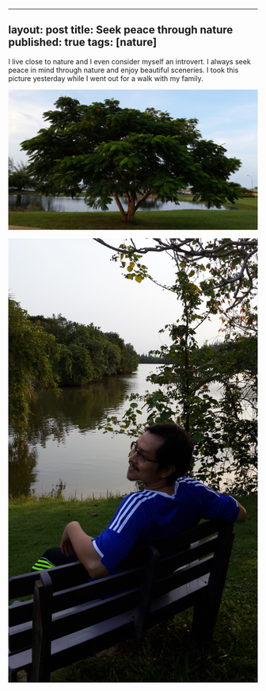 
---
layout: post
title: Seek peace through nature
published: true
tags: [nature]
---

I live close to nature and I even consider myself an introvert. I always seek peace in mind through nature and enjoy beautiful sceneries.  I took this picture yesterday while I went out for a walk with my family.

![Nature](/images/nature.jpg)

![My husband](/images/husband.jpg)